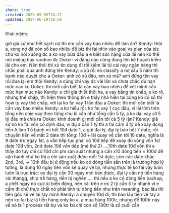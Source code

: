 ```yaml
---
share: true
created: 2023-09-05T16:17
updated: 2024-06-19T18:59
---
```

Khái niệm:: 

giờ giả sử như hết sạch nợ thì em cần vay bao nhiêu để làm ăn?
Kendy: thôi a, xong nợ đã
còn số bao nhiêu để biz thì fai nhìn vào goal vs plan của biz chứ ko nói xuông đc a
ko vay bừa đâu a
e biết sức nặng của lãi nên ko thể nói miệng hay random đc
Ooker: vì đằng nào cũng đang lên kế hoạch kiếm lãi cho em. Nên thôi thì xù tín dụng đi rồi kiếm lãi từ cái này
ngân hàng thì chắc phải qua anh đứng tên
Kendy: a xù rồi nó classify a nợ xấu 5 năm thì bank nào duyệt cho a
Ooker: anh có xù đâu, em xù mà?
anh đứng tên vay rồi đưa lại em thôi
Kendy: a cũng chỉ vay đc vài lần và chưa chắc đủ hạn mức cao ko
Ooker: thì mới cần biết là cần vay bao nhiêu để xét mình cần mức hạn mức nào
Kendy: e chỉ giả thiết thôi ha, a vay bằng tín chấp, e ko rõ, nhưng thế chấp, thì hiện theo thông tin e thấy nhà hiện tại cũng ko có sổ thì how to vay thế chấp, với lại ko fai vay 1 lần đâu a
Ooker: thì mới cần biết là cần vay bao nhiêu
Kendy: a ko hiểu rồi, ko fai vay 1 cục đâu, vì lãi tính trên tổng
nên chie vay theo từng chu kì cần
như tổng cần 5 tỷ, a ko dại vay all 5 tỷ đâu mà chia ra
Ooker: kinh doanh gì mới cần tới cả 5 tỷ lận?
Kendy: giả sử
nó ko fai vốn cố định đâu, ví dụ a cần 1 tỷ thì a fai cầm 3 tỷ để xoay dòng tiền
A làm 1 ổ bánh mì hết 10đ date 1, a gửi đại lý, đại lý bán hết 7 date, rồi chuyển tiền về mất 2 date thì tổng: 10đ + lãi quay về cần tới 10 date, nghĩa là 9 date trừ ngày 1st, a vẫn tiếp tục phải có 10đ tiếp đề xoay đủ vòng vốn
1st date 10đ vốn, 2nd date 10đ vốn tiếp (mẻ thứ 2) ....10th date 10đ vốn thì a thấy đó tuy chỉ có 10đ chi phí sản xuất nhưng a cần x10 dòng tiền = 100đ để vận hành
chứ ko thì a chỉ sản xuất được mỗi 1st date, còn các date khác 2nd, 3rd, → 10th đều bị ứ động nếu ko có dòng tiền sẵn
trên là trường hợp lý tưởng, là đúng 10 ngày tiền vốn sẽ quay về lại, nhưng thực tế ko fai vậy luôn luôn là trục trặc: ex đại lý cần 30 ngày mới bán được, đại lý cần nợ tiền hàng vài thángg, ship trễ hàng, tiền bị nghẽn .... thì nếu a ko có dòng tiền backup, a chết ngay
nó cực kì biến động, nên cái trên e ex 2 tỷ cần 5 tỷ nhanh vì e cầm đt chứ thực chất nó phải tính từ dòng tiền như trên meaning, bao lâu thì tiền gốc sẽ về lại tay mình
Kendy: a chuyển 10đ đi, thì bao lâu tiền về tay a
nên ko fai biz là tiền hàng only ko a, a mua hàng 100tr, nhưng để 100tr này về nó là 1 process rất bự và ko fai chỉ con số 100tr là số cuối cần